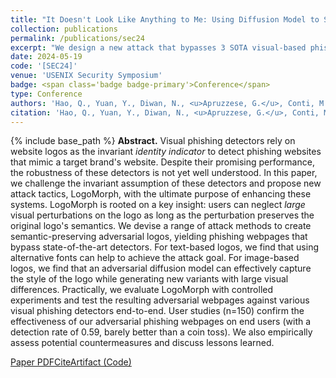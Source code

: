 ```yaml
---
title: "It Doesn't Look Like Anything to Me: Using Diffusion Model to Subvert Visual Phishing Detectors"
collection: publications
permalink: /publications/sec24
excerpt: "We design a new attack that bypasses 3 SOTA visual-based phishing website detection systems in an end-to-end fashion, as well as end-users (humans)"
date: 2024-05-19
code: '[SEC24]'
venue: 'USENIX Security Symposium'
badge: <span class='badge badge-primary'>Conference</span>
type: Conference
authors: 'Hao, Q., Yuan, Y., Diwan, N., <u>Apruzzese, G.</u>, Conti, M., & Gang, W.'
citation: 'Hao, Q., Yuan, Y., Diwan, N., <u>Apruzzese, G.</u>, Conti, M., & Gang, W. (2024, August). "It Doesn`t Look Like Anything to Me: Using Diffusion Model to Subvert Visual Phishing Detectors." In <i>USENIX Security Symposium (SEC)</i>.'
---
```

{% include base_path %}
<b>Abstract.</b> Visual phishing detectors rely on website logos as the invariant _identity indicator_ to detect phishing websites that mimic a target brand's website. Despite their promising performance, the robustness of these detectors is not yet well understood. In this paper, we challenge the invariant assumption of these detectors and propose new attack tactics, LogoMorph, with the ultimate purpose of enhancing these systems. LogoMorph is rooted on a key insight: users can neglect _large_ visual perturbations on the logo as long as the perturbation preserves the original logo's semantics. We devise a range of attack methods to create semantic-preserving adversarial logos, yielding phishing webpages that bypass state-of-the-art detectors. For text-based logos, we find that using alternative fonts can help to achieve the attack goal. For image-based logos, we find that an adversarial diffusion model can effectively capture the style of the logo while generating new variants with large visual differences. Practically, we evaluate LogoMorph with controlled experiments and test the resulting adversarial webpages against various visual phishing detectors end-to-end. User studies (n=150) confirm the effectiveness of our adversarial phishing webpages on end users (with a detection rate of 0.59, barely better than a coin toss). We also empirically assess potential countermeasures and discuss lessons learned.


<a class="btn btn-outline-primary my-1 mr-1 btn-sm" href="{{ base_path }}/files/papers/sec24/sec24.pdf" target="_blank" rel="noopener">Paper PDF</a><a class="btn btn-outline-primary my-1 mr-1 btn-sm" href="{{ base_path }}/files/papers/sec24/sec24_cite.html" target="_blank" rel="noopener">Cite</a><a class="btn btn-outline-primary my-1 mr-1 btn-sm" href="https://github.com/gyNancy/Visualphish_public" target="_blank" rel="noopener">Artifact (Code)</a>